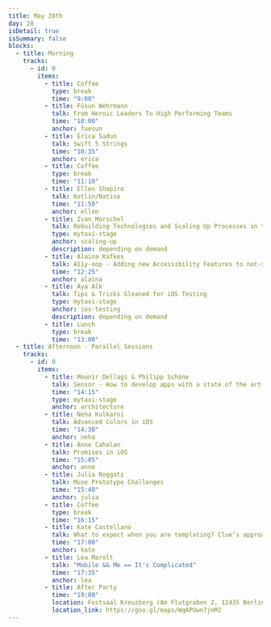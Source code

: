 ```yaml
---
title: May 28th
day: 28
isDetail: true
isSummary: false
blocks:
  - title: Morning
    tracks:
      - id: 0
        items:
          - title: Coffee
            type: break
            time: "9:00"
          - title: Füsun Wehrmann
            talk: From Heroic Leaders To High Performing Teams
            time: "10:00"
            anchor: fuesun
          - title: Erica Sadun
            talk: Swift 5 Strings
            time: "10:35"
            anchor: erica
          - title: Coffee
            type: break
            time: "11:10"
          - title: Ellen Shapiro
            talk: Kotlin/Native
            time: "11:50"
            anchor: ellen
          - title: Ivan Morschel
            talk: Rebuilding Technologies and Scaling Up Processes in the Passenger Tribe at mytaxi
            type: mytaxi-stage
            anchor: scaling-up
            description: depending on demand
          - title: Alaina Kafkes
            talk: A11y-oop - Adding new Accessibility Features to not-so-new Apps
            time: "12:25"
            anchor: alaina
          - title: Aya Alk
            talk: Tips & Tricks Gleaned for iOS Testing
            type: mytaxi-stage
            anchor: ios-testing
            description: depending on demand
          - title: Lunch
            type: break
            time: "13:00"
  - title: Afternoon - Parallel Sessions
    tracks:
      - id: 0
        items:
          - title: Mounir Dellagi & Philipp Schöne
            talk: Sensor - How to develop apps with a state of the art architecture (2h workshop)
            time: "14:15"
            type: mytaxi-stage
            anchor: architecture
          - title: Neha Kulkarni
            talk: Advanced Colors in iOS
            time: "14:30"
            anchor: neha
          - title: Anne Cahalan
            talk: Promises in iOS
            time: "15:05"
            anchor: anne
          - title: Julia Roggatz
            talk: Muse Prototype Challenges
            time: "15:40"
            anchor: julia
          - title: Coffee
            type: break 
            time: "16:15"
          - title: Kate Castellano
            talk: What to expect when you are templating? Clue’s approach to Backend Driven UIs
            time: "17:00"
            anchor: kate
          - title: Lea Marolt
            talk: "Mobile && Me == It's Complicated"
            time: "17:35"
            anchor: lea
          - title: After Party
            time: "19:00"
            location: Festsaal Kreuzberg (Am Flutgraben 2, 12435 Berlin)
            location_link: https://goo.gl/maps/WqAPUwn7jnM2
---
```


